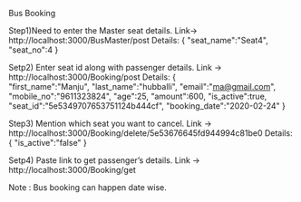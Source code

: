 Bus Booking

Step1)Need to enter the Master seat details.
Link-> http://localhost:3000/BusMaster/post
Details:
{
"seat_name":"Seat4",
"seat_no":4
}

Setp2) Enter seat id along with passenger details.
Link -> http://localhost:3000/Booking/post
Details:
{	
       "first_name":"Manju",
        "last_name":"hubballi",
        "email":"ma@gmail.com",
        "mobile_no":"9611323824",
        "age":25,
        "amount":600,
        "is_active":true,
        "seat_id":"5e5349707653751124b444cf",
        "booking_date":"2020-02-24"
}

Step3) Mention which seat you want to cancel.
Link -> http://localhost:3000/Booking/delete/5e53676645fd944994c81be0
Details:
{
	"is_active":"false"
}

Setp4) Paste link to get passenger’s details.
Link -> http://localhost:3000/Booking/get

Note : Bus booking can happen date wise.
